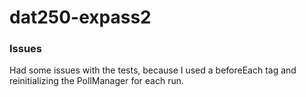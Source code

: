 # dat250-expass2

### Issues
Had some issues with the tests, because I used a beforeEach tag and reinitializing the PollManager for each run.  